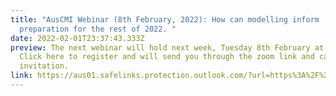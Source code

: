 ```yaml
---
title: "AusCMI Webinar (8th February, 2022): How can modelling inform
  preparation for the rest of 2022. "
date: 2022-02-01T23:37:43.333Z
preview: The next webinar will hold next week, Tuesday 8th February at 11am.
  Click here to register and will send you through the zoom link and calendar
  invitation.
link: https://aus01.safelinks.protection.outlook.com/?url=https%3A%2F%2Fzoom.us%2Fwebinar%2Fregister%2FWN_Oeim6XM6T8i9CLATQl_KZQ&data=04%7C01%7Csamson.ogunlade%40jcu.edu.au%7C9251e78d402343c8354c08d9e559cb1e%7C30a8c4e81ecd4f148099f73482a7adc0%7C0%7C0%7C637792996092786011%7CUnknown%7CTWFpbGZsb3d8eyJWIjoiMC4wLjAwMDAiLCJQIjoiV2luMzIiLCJBTiI6Ik1haWwiLCJXVCI6Mn0%3D%7C3000&sdata=pidwy5jqIWfHp9J%2BNDMlzDqT4rAlRrLhSAOIyk4xR1I%3D&reserved=0
---
```

